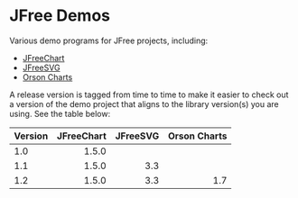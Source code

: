# JFree Demos

Various demo programs for JFree projects, including:

* [JFreeChart](https://github.com/jfree/jfreechart)
* [JFreeSVG](https://github.com/jfree/jfreesvg)
* [Orson Charts](https://github.com/jfree/orson-charts)

A release version is tagged from time to time to make it easier to check out a version of the demo project that aligns to the library version(s) you are using.  See the table below:

| Version        | JFreeChart | JFreeSVG | Orson Charts |
| -------------- | ----------:| --------:| ------------:|
| 1.0            | 1.5.0      |          |              |
| 1.1            | 1.5.0      | 3.3      |              |
| 1.2            | 1.5.0      | 3.3      | 1.7          |
